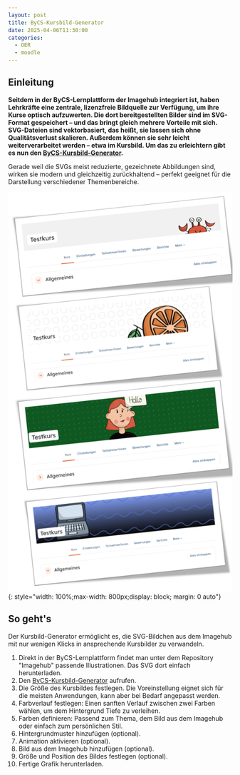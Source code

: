 ```yaml
---
layout: post
title: ByCS-Kursbild-Generator
date: 2025-04-06T11:30:00
categories:
  - OER
  - moodle
---
```


## Einleitung
**Seitdem in der ByCS-Lernplattform der Imagehub integriert ist, haben Lehrkräfte eine zentrale, lizenzfreie Bildquelle zur Verfügung, um ihre Kurse optisch aufzuwerten. Die dort bereitgestellten Bilder sind im SVG-Format gespeichert – und das bringt gleich mehrere Vorteile mit sich. SVG-Dateien sind vektorbasiert, das heißt, sie lassen sich ohne Qualitätsverlust skalieren. Außerdem können sie sehr leicht weiterverarbeitet werden – etwa im Kursbild. Um das zu erleichtern gibt es nun den [ByCS-Kursbild-Generator](/kursbild-generator/).**


Gerade weil die SVGs meist reduzierte, gezeichnete Abbildungen sind, wirken sie modern und gleichzeitig zurückhaltend – perfekt geeignet für die Darstellung verschiedener Themenbereiche.


[![Screenshot Beispiele Kursbilder](/assets/images/2025-04-06-kursbild.png)](/assets/images/2025-04-06-kursbild.png){: style="width: 100%;max-width: 800px;display: block; margin: 0 auto"}



## So geht's
Der Kursbild-Generator ermöglicht es, die SVG-Bildchen aus dem Imagehub mit nur wenigen Klicks in ansprechende Kursbilder zu verwandeln.

1. Direkt in der ByCS-Lernplattform findet man unter dem Repository "Imagehub" passende Illustrationen. Das SVG dort einfach herunterladen.
2. Den [ByCS-Kursbild-Generator](/kursbild-generator/) aufrufen.
3. Die Größe des Kursbildes festlegen. Die Voreinstellung eignet sich für die meisten Anwendungen, kann aber bei Bedarf angepasst werden.
4. Farbverlauf festlegen: Einen sanften Verlauf zwischen zwei Farben wählen, um dem Hintergrund Tiefe zu verleihen.
5. Farben definieren: Passend zum Thema, dem Bild aus dem Imagehub oder einfach zum persönlichen Stil.
6. Hintergrundmuster hinzufügen (optional).
7. Animation aktivieren (optional).
8. Bild aus dem Imagehub hinzufügen (optional).
9. Größe und Position des Bildes festlegen (optional).
10. Fertige Grafik herunterladen.

